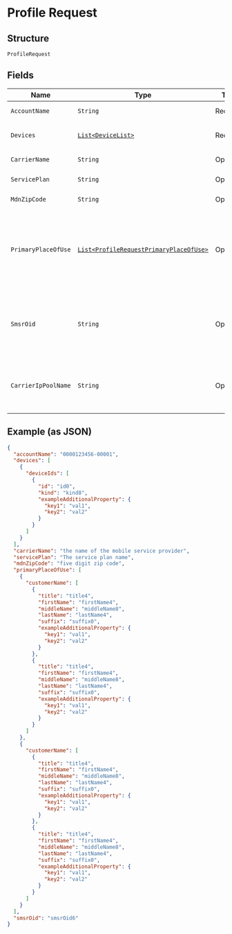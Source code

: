 
# Profile Request

## Structure

`ProfileRequest`

## Fields

| Name | Type | Tags | Description | Getter | Setter |
|  --- | --- | --- | --- | --- | --- |
| `AccountName` | `String` | Required | - | String getAccountName() | setAccountName(String accountName) |
| `Devices` | [`List<DeviceList>`](../../doc/models/device-list.md) | Required | **Constraints**: *Maximum Items*: `100` | List<DeviceList> getDevices() | setDevices(List<DeviceList> devices) |
| `CarrierName` | `String` | Optional | - | String getCarrierName() | setCarrierName(String carrierName) |
| `ServicePlan` | `String` | Optional | - | String getServicePlan() | setServicePlan(String servicePlan) |
| `MdnZipCode` | `String` | Optional | - | String getMdnZipCode() | setMdnZipCode(String mdnZipCode) |
| `PrimaryPlaceOfUse` | [`List<ProfileRequestPrimaryPlaceOfUse>`](../../doc/models/containers/profile-request-primary-place-of-use.md) | Optional | This is List of a container for any-of cases.<br><br>**Constraints**: *Maximum Items*: `25` | List<ProfileRequestPrimaryPlaceOfUse> getPrimaryPlaceOfUse() | setPrimaryPlaceOfUse(List<ProfileRequestPrimaryPlaceOfUse> primaryPlaceOfUse) |
| `SmsrOid` | `String` | Optional | **Constraints**: *Minimum Length*: `3`, *Maximum Length*: `46`, *Pattern*: `^[0-9.]{3,46}$` | String getSmsrOid() | setSmsrOid(String smsrOid) |
| `CarrierIpPoolName` | `String` | Optional | The name of the pool of IP addresses assigned to the profile. | String getCarrierIpPoolName() | setCarrierIpPoolName(String carrierIpPoolName) |

## Example (as JSON)

```json
{
  "accountName": "0000123456-00001",
  "devices": [
    {
      "deviceIds": [
        {
          "id": "id0",
          "kind": "kind8",
          "exampleAdditionalProperty": {
            "key1": "val1",
            "key2": "val2"
          }
        }
      ]
    }
  ],
  "carrierName": "the name of the mobile service provider",
  "servicePlan": "The service plan name",
  "mdnZipCode": "five digit zip code",
  "primaryPlaceOfUse": [
    {
      "customerName": [
        {
          "title": "title4",
          "firstName": "firstName4",
          "middleName": "middleName8",
          "lastName": "lastName4",
          "suffix": "suffix0",
          "exampleAdditionalProperty": {
            "key1": "val1",
            "key2": "val2"
          }
        },
        {
          "title": "title4",
          "firstName": "firstName4",
          "middleName": "middleName8",
          "lastName": "lastName4",
          "suffix": "suffix0",
          "exampleAdditionalProperty": {
            "key1": "val1",
            "key2": "val2"
          }
        }
      ]
    },
    {
      "customerName": [
        {
          "title": "title4",
          "firstName": "firstName4",
          "middleName": "middleName8",
          "lastName": "lastName4",
          "suffix": "suffix0",
          "exampleAdditionalProperty": {
            "key1": "val1",
            "key2": "val2"
          }
        },
        {
          "title": "title4",
          "firstName": "firstName4",
          "middleName": "middleName8",
          "lastName": "lastName4",
          "suffix": "suffix0",
          "exampleAdditionalProperty": {
            "key1": "val1",
            "key2": "val2"
          }
        }
      ]
    }
  ],
  "smsrOid": "smsrOid6"
}
```

